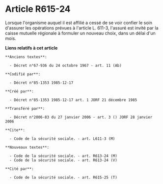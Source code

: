 # Article R615-24

Lorsque l'organisme auquel il est affilié a cessé de se voir confier le soin d'assurer les opérations prévues à l'article L.
611-3, l'assuré est invité par la caisse mutuelle régionale à formuler un nouveau choix, dans un délai d'un mois.

**Liens relatifs à cet article**

	**Anciens textes**:

	  - Décret n°67-936 du 24 octobre 1967 - art. 11 (Ab)

	**Codifié par**:

	  - Décret n°85-1353 1985-12-17

	**Créé par**:

	  - Décret n°85-1353 1985-12-17 art. 1 JORF 21 décembre 1985

	**Transféré par**:

	  - Décret n°2006-83 du 27 janvier 2006 - art. 3 () JORF 28 janvier 2006

	**Cite**:

	  - Code de la sécurité sociale. - art. L611-3 (M)

	**Nouveaux textes**:

	  - Code de la sécurité sociale. - art. R613-24 (M)
	  - Code de la sécurité sociale. - art. R613-24 (V)

	**Cité par**:

	  - Code de la sécurité sociale. - art. R615-25 (T)
